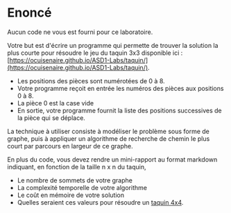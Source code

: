 # Enoncé

Aucun code ne vous est fourni pour ce laboratoire.

Votre but est d'écrire un programme qui permette de trouver la solution la plus courte pour résoudre le jeu du taquin 3x3 disponible ici : [https://ocuisenaire.github.io/ASD1-Labs/taquin/](https://ocuisenaire.github.io/ASD1-Labs/taquin/).
* Les positions des pièces sont numérotées de 0 à 8.
* Votre programme reçoit en entrée les numéros des pièces aux positions 0 à 8.
* La pièce 0 est la case vide
* En sortie, votre programme fournit la liste des positions successives de la pièce qui se déplace.

La technique à utiliser consiste à modéliser le problème sous forme de graphe, puis à appliquer un algorithme de recherche de chemin le plus court par parcours en largeur de ce graphe.

En plus du code, vous devez rendre un mini-rapport au format markdown indiquant, en fonction de la taille n x n du taquin,

* Le nombre de sommets de votre graphe
* La complexité temporelle de votre algorithme
* Le coût en mémoire de votre solution
* Quelles seraient ces valeurs pour résoudre un [taquin 4x4](https://ocuisenaire.github.io/ASD1-Labs/taquin_4x4/).
